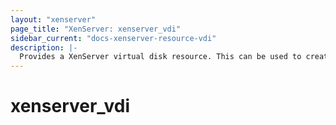 ```yaml
---
layout: "xenserver"
page_title: "XenServer: xenserver_vdi"
sidebar_current: "docs-xenserver-resource-vdi"
description: |-
  Provides a XenServer virtual disk resource. This can be used to create, modify, and delete virtual disks.
---
```


# xenserver\_vdi
